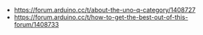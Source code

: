 - https://forum.arduino.cc/t/about-the-uno-q-category/1408727
- https://forum.arduino.cc/t/how-to-get-the-best-out-of-this-forum/1408733
